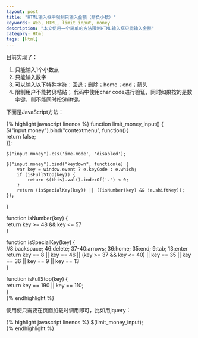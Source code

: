 ```yaml
---
layout: post
title: "HTML输入框中限制只输入金额（非负小数）"
keywords: Web, HTML, limit input, money
description: "本文使用一个简单的方法限制HTML输入框只能输入金额"
category: Html
tags: [Html]
---
```

目前实现了：
1. 只能输入1个小数点
2. 只能输入数字
3. 可以输入以下特殊字符：回退；删除；home；end；箭头
4. 限制用户不能拷贝粘贴；
代码中使用char code进行验证，同时如果按的是数字键，则不能同时按Shift键。
 
下面是JavaScript方法：

{% highlight javascript linenos %}
function limit_money_input() {  
    $("input.money").bind("contextmenu", function(){  
        return false;  
    });  
  
    $("input.money").css('ime-mode', 'disabled');  
      
    $("input.money").bind("keydown", function(e) {  
        var key = window.event ? e.keyCode : e.which;  
        if (isFullStop(key)) {  
            return $(this).val().indexOf('.') < 0;  
        }  
        return (isSpecialKey(key)) || ((isNumber(key) && !e.shiftKey));  
    });  
}  
  
function isNumber(key) {  
    return key >= 48 && key <= 57  
}  
  
function isSpecialKey(key) {  
    //8:backspace; 46:delete; 37-40:arrows; 36:home; 35:end; 9:tab; 13:enter  
    return key == 8 || key == 46 || (key >= 37 && key <= 40) || key == 35 || key == 36 || key == 9 || key == 13  
}  
  
function isFullStop(key) {  
    return key == 190 || key == 110;  
}  
{% endhighlight %}

 
使用使只需要在页面加载时调用即可，比如用jquery：

{% highlight javascript linenos %}
$(limit_money_input);  
{% endhighlight %}
 
